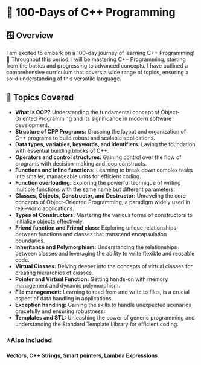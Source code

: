 # 🚀 100-Days of C++ Programming

## 🪟 Overview

I am excited to embark on a 100-day journey of learning C++ Programming! 🎉 Throughout this period, I will be mastering C++ Programming, starting from the basics and progressing to advanced concepts. I have outlined a comprehensive curriculum that covers a wide range of topics, ensuring a solid understanding of this versatile language.

## 🎯 Topics Covered

- **What is OOP?** Understanding the fundamental concept of Object-Oriented Programming and its significance in modern software development.
- **Structure of CPP Programs:** Grasping the layout and organization of C++ programs to build robust and scalable applications.
- **Data types, variables, keywords, and identifiers:** Laying the foundation with essential building blocks of C++.
- **Operators and control structures:** Gaining control over the flow of programs with decision-making and loop constructs.
- **Functions and inline functions:** Learning to break down complex tasks into smaller, manageable units for efficient coding.
- **Function overloading:** Exploring the powerful technique of writing multiple functions with the same name but different parameters.
- **Classes, Objects, Constructor, and Destructor:** Unraveling the core concepts of Object-Oriented Programming, a paradigm widely used in real-world applications.
- **Types of Constructors:** Mastering the various forms of constructors to initialize objects effectively.
- **Friend function and Friend class:** Exploring unique relationships between functions and classes that transcend encapsulation boundaries.
- **Inheritance and Polymorphism:** Understanding the relationships between classes and leveraging the ability to write flexible and reusable code.
- **Virtual Classes:** Delving deeper into the concepts of virtual classes for creating hierarchies of classes.
- **Pointer and Virtual Function:** Getting hands-on with memory management and dynamic polymorphism.
- **File management:** Learning to read from and write to files, is a crucial aspect of data handling in applications.
- **Exception handling:** Gaining the skills to handle unexpected scenarios gracefully and ensuring robustness.
- **Templates and STL:** Unleashing the power of generic programming and understanding the Standard Template Library for efficient coding.

### ⭐Also Included

**Vectors, C++ Strings, Smart pointers, Lambda Expressions**
